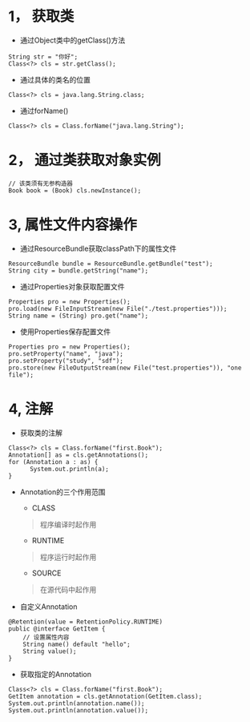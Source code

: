 # 1， 获取类

- 通过Object类中的getClass()方法

```
String str = "你好";
Class<?> cls = str.getClass();
```

- 通过具体的类名的位置

```
Class<?> cls = java.lang.String.class;
```

- 通过forName()

```
Class<?> cls = Class.forName("java.lang.String");
```

# 2， 通过类获取对象实例

```
// 该类须有无参构造器
Book book = (Book) cls.newInstance();
```

# 3, 属性文件内容操作

- 通过ResourceBundle获取classPath下的属性文件

```
ResourceBundle bundle = ResourceBundle.getBundle("test");
String city = bundle.getString("name");
```

- 通过Properties对象获取配置文件

```
Properties pro = new Properties();
pro.load(new FileInputStream(new File("./test.properties")));
String name = (String) pro.get("name");
```

- 使用Properties保存配置文件

```
Properties pro = new Properties();
pro.setProperty("name", "java");
pro.setProperty("study", "sdf");
pro.store(new FileOutputStream(new File("test.properties")), "one file");
```

# 4, 注解

- 获取类的注解

```
Class<?> cls = Class.forName("first.Book");
Annotation[] as = cls.getAnnotations();
for (Annotation a : as) {
      System.out.println(a);
}
```

- Annotation的三个作用范围

  - CLASS

  > 程序编译时起作用

  - RUNTIME

  > 程序运行时起作用

  - SOURCE

  > 在源代码中起作用

- 自定义Annotation

```
@Retention(value = RetentionPolicy.RUNTIME)
public @interface GetItem {
    // 设置属性内容
    String name() default "hello";
    String value();
}
```

- 获取指定的Annotation

```
Class<?> cls = Class.forName("first.Book");
GetItem annotation = cls.getAnnotation(GetItem.class);
System.out.println(annotation.name());
System.out.println(annotation.value());
```
